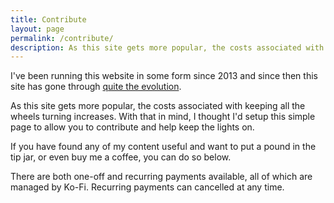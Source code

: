 ```yaml
---
title: Contribute
layout: page
permalink: /contribute/
description: As this site gets more popular, the costs associated with keeping all the wheels turning increases. With that in mind, I thought I'd setup this simple page for contributions.
---
```


I've been running this website in some form since 2013 and since then this site has gone through [quite the evolution](/the-design-history-of-this-website/).

As this site gets more popular, the costs associated with keeping all the wheels turning increases. With that in mind, I thought I'd setup this simple page to allow you to contribute and help keep the lights on.

If you have found any of my content useful and want to put a pound in the tip jar, or even buy me a coffee, you can do so below.

There are both one-off and recurring payments available, all of which are managed by Ko-Fi. Recurring payments can cancelled at any time.
